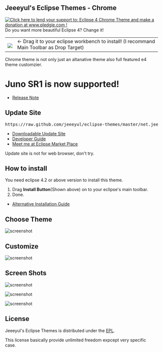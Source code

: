 ## Jeeeyul's Eclipse Themes - Chrome
<div style="float: right" markdown="1">
<a href='http://www.pledgie.com/campaigns/18377'><img alt='Click here to lend your support to: Eclipse 4 Chrome Theme and make a donation at www.pledgie.com !' src='http://www.pledgie.com/campaigns/18377.png?skin_name=chrome' border='0' /></a>
</div>
Do you want more beautiful Eclipse 4?
Change it!

<table style="border: none;">
  <tbody>
    <tr style="border:none;">
      <td style="vertical-align: middle; padding-top: 10px; border: none;">
        <a href="http://marketplace.eclipse.org/marketplace-client-intro?mpc_install=339851" title="Drag and drop into a running Eclipse Indigo workspace to install Eclipse 4 Chrome Theme">
          <img src="http://marketplace.eclipse.org/misc/installbutton.png">
        </a>
      </td>
      <td style="vertical-align: middle; text-align: left; border: none;">
        ← Drag it to your eclipse workbench to install! (I recommand Main Toolbar as Drop Target)
      </td>
    </tr>
  </tbody>
</table>

Chrome theme is not only just an altanative theme also full featured e4 theme customzier.

# Juno SR1 is now supported!
* [Release Note](https://github.com/jeeeyul/eclipse-themes/wiki/Release-Note)

## Update Site
<pre>https://raw.github.com/jeeeyul/eclipse-themes/master/net.jeeeyul.eclipse.themes.updatesite</pre>
* [Downloadable Update Site](https://github.com/jeeeyul/eclipse-themes/blob/master/net.jeeeyul.eclipse.themes.updatesite/update-site.zip?raw=true)
* [Developer Guide](https://github.com/jeeeyul/eclipse-themes/wiki/Developer-Guide)
* [Meet me at Eclipse Market Place](http://marketplace.eclipse.org/content/eclipse-4-chrome-theme)

Update site is not for web browser, don't try.
## How to install
You need eclipse 4.2 or above version to install this theme.

1. Drag <b>Install Button</b>(Shown above) on to your eclipse's main toolbar.
2. Done.



* [Alternative Installation Guide](https://github.com/jeeeyul/eclipse-themes/wiki/Alternative-Install)

## Choose Theme

![screenshot](https://raw.github.com/jeeeyul/eclipse-themes/master/net.jeeeyul.eclipse.themes.resource/choose-theme.png)

## Customize

![screenshot](https://raw.github.com/jeeeyul/eclipse-themes/master/net.jeeeyul.eclipse.themes.resource/customize-1.png)


## Screen Shots
![screenshot](https://raw.github.com/jeeeyul/eclipse-themes/master/net.jeeeyul.eclipse.themes.resource/screen-shot-3.png)

![screenshot](https://raw.github.com/jeeeyul/eclipse-themes/master/net.jeeeyul.eclipse.themes.resource/gtk-screenshot.png)

![screenshot](https://raw.github.com/jeeeyul/eclipse-themes/master/net.jeeeyul.eclipse.themes.resource/screen-shot-2.png)

## License
Jeeeyul's Eclipse Themes is distributed under the [EPL](http://www.eclipse.org/legal/epl-v10.html).

This license basically provide unlimited freedom expcept very specific case.
